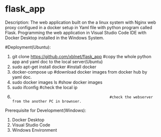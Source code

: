 # flask_app

Description: 
The web application built on the a linux system with Nginx web proxy configued in a docker setup in Yaml file with python program called Flask. 
Programming the web application in Visual Studio Code IDE with Docker Desktop installed in the Windows System.

#Deployment(Ubuntu):
  1. git clone https://github.com/xblnet/flask_app    #copy the whole python app and yaml doc to the local server(Ubuntu)
  2. sudo apt-get install docker                      #install docker
  3. docker-compose up                                #download docker images from docker hub by yaml doc.
  4. sudo docker images ls                            #show docker images
  5. sudo ifconfig                                    #check the local ip
  6.                                                  #check the webserver from the another PC in brownser.

Prerequisite for Development(Windows):
  1. Docker Desktop
  2. Visual Studio Code
  3. Windows Environment

